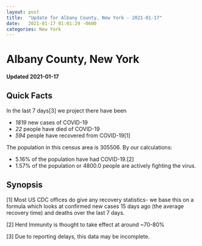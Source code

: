 ```yaml
---
layout: post
title:  "Update for Albany County, New York - 2021-01-17"
date:   2021-01-17 01:01:29 -0600
categories: New York
---
```


# Albany County, New York
#### Updated 2021-01-17

## Quick Facts

In the last 7 days[3] we project there have been
- *1819* new cases of COVID-19
- *22* people have died of COVID-19
- *594* people have recovered from COVID-19[1]

The population in this census area is 305506. By our calculations:
- 5.16% of the population have had COVID-19.[2]
- 1.57% of the population or 4800.0 people are actively fighting the virus.

## Synopsis




[1] Most US CDC offices do give any recovery statistics- we base this on a formula which looks at confirmed new cases
15 days ago (the average recovery time) and deaths over the last 7 days.

[2] Herd Immunity is thought to take effect at around ~70-80%

[3] Due to reporting delays, this data may be incomplete.
 
    
